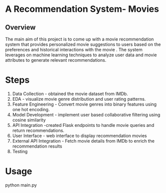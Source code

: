 # A Recommendation System- Movies

## Overview
The main aim  of this project is to come up with a movie recommendation system that provides personalized movie suggestions to users based on the preferences and historical interactions with the movie .
The system leverages on machine learning techniques to analyze user data
and movie attributes to generate relevant recommendations.

# Steps 
1. Data Collection - obtained the movie dataset from IMDb.
2. EDA - visualize movie genre distribution and user rating patterns.
3. Feature Engineering - Convert movie genres into binary features using one hot encoding.
4. Model Development - implement user based collaborative filtering using cosine similarity
5. API Integration -created Flask endpoints to handle movie queries and return recommendations.
6. User Interface - web interface to display recommendation movies 
7. External API Integration - Fetch movie details from IMDb to enrich the recommendation results
8. Testing 

# Usage
python main.py
